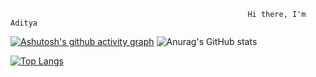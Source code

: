                                                          Hi there, I'm Aditya
[![Ashutosh's github activity graph](https://activity-graph.herokuapp.com/graph?username=Aditya-aka-leo&theme=react-dark)](https://github.com/ashutosh00710/github-readme-activity-graph)
![Anurag's GitHub stats](https://github-readme-stats.vercel.app/api?username=Aditya-aka-leo&show_icons=true&theme=radical)

[![Top Langs](https://github-readme-stats.vercel.app/api/top-langs/?username=Aditya-aka-leo&layout=compact)](https://github.com/anuraghazra/github-readme-stats)


